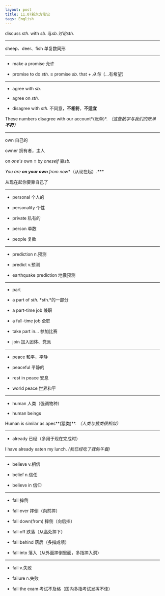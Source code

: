 ```yaml
---
layout: post
title: 11.07新东方笔记
tags: English
---
```

discuss *sth.* with *sb.* 与*sb.*讨论*sth.*

----------

sheep、deer、fish 单复数同形

----------

* make a promise 允许

* promise to do *sth.* **=** promise *sb.* that + *从句*（...有希望）

----------

* agree with *sb.*

* agree on *sth.*

* disagree with *sth.* 不同意，**不相符**，**不适宜**

These numbers disagree with our account*(账单)*.
*（这些数字与我们的账单**不符**）*

----------

own 自己的

owner 拥有者，主人

on *one's* own **=** by *oneself* 靠*sb.*

*You are **on your own** from now**（从现在起）.***

从现在起你要靠自己了

----------

* personal 个人的

* personality 个性

* private 私有的

* person 单数

* people 复数

----------

* prediction n.预测

* predict v.预测

* earthquake prediction 地震预测

----------

* part 

* a part of *sth.* *sth.*的一部分

* a part-time job 兼职

* a full-time job 全职

* take part in... 参加比赛

* join 加入团体、党派

----------

* peace 和平，平静

* peaceful 平静的

* rest in peace 安息

* world peace 世界和平

----------

* human 人类（强调物种）

* human beings

Human is similar as apes**(猿类)**.
*（人类与猿类很相似）*

----------

* already 已经（多用于现在完成时）

I have already eaten my lunch. *(我已经吃了我的午餐)*

----------

* believe v.相信

* belief n.信任

* believe in 信仰

----------

* fall 摔倒

* fall over 摔倒（向前摔）

* fall down(from) 摔倒（向后摔）

* fall off 跌落（从高处摔下）

* fall behind 落后（多指成绩）

* fall into 落入（从外面摔倒里面，多指摔入洞）

----------

* fail v.失败

* failure n.失败

* fail the exam 考试不及格（国内多指考试发挥不佳）
